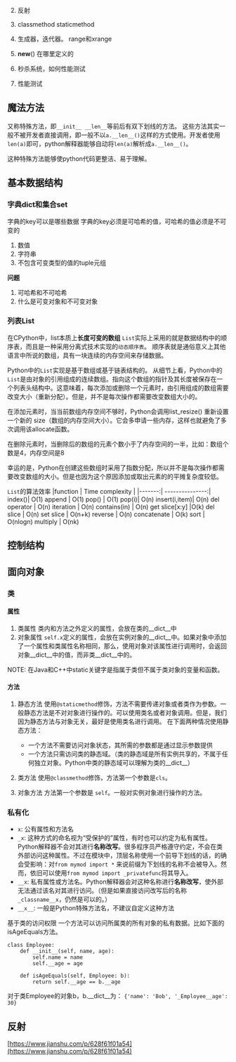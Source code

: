 
2. 反射
5. classmethod  staticmethod
6. 生成器，迭代器。 range和xrange
7. __new__() 在哪里定义的
 
 1. 秒杀系统，如何性能测试
 2. 性能测试

## 魔法方法
又称特殊方法，即`__init__ __len__`等前后有双下划线的方法。
这些方法其实一般不被开发者直接调用，即一般不以`a.__len__()`这样的方式使用。开发者使用`len(a)`即可，python解释器能够自动将`len(a)`解析成`a.__len__()`。

这种特殊方法能够使python代码更整洁、易于理解。


## 基本数据结构
### 字典dict和集合set
字典的key可以是哪些数据
字典的key必须是可哈希的值，可哈希的值必须是不可变的
1. 数值
2. 字符串
3. 不包含可变类型的值的tuple元组

**问题**
1. 可哈希和不可哈希
2. 什么是可变对象和不可变对象

### 列表List
在CPython中，list本质上**长度可变的数组**
`List`实际上采用的就是数据结构中的顺序表，而且是一种采用分离式技术实现的`动态顺序表`。
顺序表就是通俗意义上其他语言中所说的数组，具有一块连续的内存空间来存储数据。

Python中的`List`实现是基于数组或基于链表结构的。
从细节上看，Python中的`List`是由对象的引用组成的连续数组。指向这个数组的指针及其长度被保存在一个列表头结构中。这意味着，每次添加或删除一个元素时，由引用组成的数组需要改变大小（重新分配）。但是，并不是每次操作都需要改变数组大小的。

在添加元素时，当当前数组内存空间不够时，Python会调用list_resize() 重新设置一个新的 size（数组的内存空间大小）。它会多申请一些内存，这样也就避免了多次调用该allocate函数。

在删除元素时，当删除后的数组的元素个数小于了内存空间的一半，比如：数组个数是4，内存空间是8

幸运的是，Python在创建这些数组时采用了指数分配，所以并不是每次操作都需要改变数组的大小。但是也因为这个原因添加或取出元素的的平摊复杂度较低。


`List`的算法效率
|function | Time complexity |
|-------:| ---------------:|
index()| O(1)
append | O(1) 
pop() | O(1) 
pop(i)| O(n) 
insert(i,item)| O(n)
del operator | O(n)
iteration | O(n)
contains(in) | O(n)
get slice[x:y] |O(k)
del slice | O(n)
set slice | O(n+k)
reverse | O(n)
concatenate | O(k)
sort | O(nlogn)
multiply | O(nk)


## 控制结构


## 面向对象
### 类
#### 属性
1. 类属性
类内和方法之外定义的属性，会放在类的__dict__中
2. 对象属性
`self.x`定义的属性，会放在实例对象的__dict__中。如果对象中添加了一个属性和类属性名称相同，那么，使用对象对该属性进行调用时，会返回对象__dict__中的值，而非类__dict__中的。

NOTE: 
在Java和C++中static关键字是指属于类但不属于类对象的变量和函数。

#### 方法
1. 静态方法
使用`@staticmethod`修饰，方法不需要传递对象或者类作为参数。一般静态方法是不对对象进行操作的。可以使用类名或者对象调用。但是，我们因为静态方法与对象无关，最好是使用类名进行调用。
在下面两种情况使用静态方法：
   - 一个方法不需要访问对象状态，其所需的参数都是通过显示参数提供
   - 一个方法只需访问类的静态域。（类的静态域是所有实例共享的，不属于任何独立对象。Python中类的静态域可以理解为类的__dict__）

2. 类方法
使用`@classmethod`修饰，方法第一个参数是`cls`。

3. 对象方法
方法第一个参数是	`self`。一般对实例对象进行操作的方法。

### 私有化
- `x`: 公有属性和方法名 
- `_x`: 这种方式的命名视为“受保护的”属性，有时也可以约定为私有属性。Python解释器不会对其进行**名称改写**。很多程序员严格遵守约定，不会在类外部访问这种属性。不过在模块中，顶层名称使用一个前导下划线的话，的确会受影响：对`from mymod import *` 来说前缀为下划线的名称不会被导入。然而，依旧可以使用`from mymod import _privatefunc`将其导入。
- `__x`: 私有属性或方法名。Python解释器会对这种名称进行**名称改写**，使外部无法通过该名对其进行访问。（但是如果直接访问改写后的名称`_classname__x`，仍然是可以的。）
- `__x__`: 一般是Python特殊方法名，不建议自定义这种方法

基于类的访问权限
一个方法可以访问所属类的所有对象的私有数据。比如下面的isAgeEquals方法。
```
class Employee:
    def __init__(self, name, age):
        self.name = name
        self.__age = age
        
    def isAgeEquals(self, Employee: b):
        return self.__age == b.__age
```
对于类Employee的对象b，b.__dict__为：
```{'name': 'Bob', '_Employee__age': 30}```

## 反射
[https://www.jianshu.com/p/628f61f01a54](https://www.jianshu.com/p/628f61f01a54)
<!--stackedit_data:
eyJoaXN0b3J5IjpbNTA1NTMyNDIzLDUzMTQ5NzcsMjQ4NjE3MC
wyMjU0NTkzMzcsLTE5NTE4NzE5MTUsOTE2MDc0ODAxLDYzMDUw
MDY0MCwtMTExODkwODY1NCwxNDM5MzE4NDg3LC02MzMxMjEzNz
IsLTE2ODcwMjkxMzYsLTIwMjM1MTY0MTZdfQ==
-->